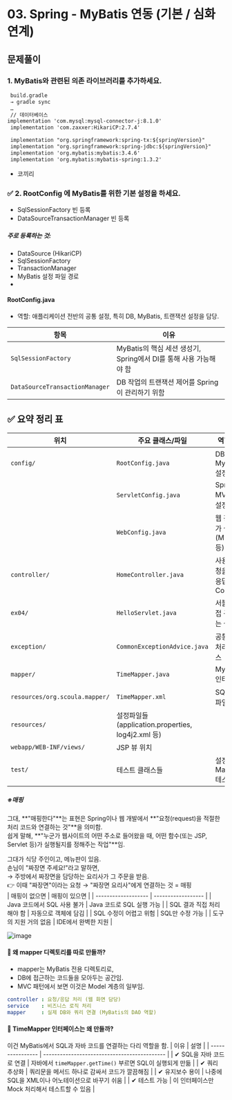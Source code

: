 # 03. Spring - MyBatis 연동 (기본 / 심화 연계)

## 문제풀이

### 1. MyBatis와 관련된 의존 라이브러리를 추가하세요.

```xml
 build.gradle
 → gradle sync
 …
 // 데이터베이스
implementation 'com.mysql:mysql-connector-j:8.1.0'
 implementation 'com.zaxxer:HikariCP:2.7.4'

 implementation "org.springframework:spring-tx:${springVersion}"
 implementation "org.springframework:spring-jdbc:${springVersion}"
 implementation 'org.mybatis:mybatis:3.4.6'
 implementation 'org.mybatis:mybatis-spring:1.3.2'
```
- 코끼리

### ✅ 2. RootConfig 에 MyBatis를 위한 기본 설정을 하세요.
- SqlSessionFactory 빈 등록
- DataSourceTransactionManager 빈 등록
##### 주로 등록하는 것:
- DataSource (HikariCP)
- SqlSessionFactory
- TransactionManager
- MyBatis 설정 파일 경로
- 
#### RootConfig.java
- 역할: 애플리케이션 전반의 공통 설정, 특히 DB, MyBatis, 트랜잭션 설정을 담당.



| 항목                             | 이유                                            |
| ------------------------------ | --------------------------------------------- |
| `SqlSessionFactory`            | MyBatis의 핵심 세션 생성기, Spring에서 DI를 통해 사용 가능해야 함 |
| `DataSourceTransactionManager` | DB 작업의 트랜잭션 제어를 Spring이 관리하기 위함               |


## ✅ 요약 정리 표

| 위치                             | 주요 클래스/파일                                    | 역할 요약                      |
| ------------------------------ | -------------------------------------------- | -------------------------- |
| `config/`                      | `RootConfig.java`                            | DB 및 MyBatis 설정 등록         |
|                                | `ServletConfig.java`                         | Spring MVC 전반 설정           |
|                                | `WebConfig.java`                             | 웹 관련 부가 설정 (Multipart 등)   |
| `controller/`                  | `HomeController.java`                        | 사용자 요청을 받아 응답하는 Controller |
| `ex04/`                        | `HelloServlet.java`                          | 서블릿 직접 구현 또는 실습용           |
| `exception/`                   | `CommonExceptionAdvice.java`                 | 공통 예외 처리 클래스               |
| `mapper/`                      | `TimeMapper.java`                            | MyBatis 인터페이스              |
| `resources/org.scoula.mapper/` | `TimeMapper.xml`                             | SQL 정의 파일                  |
| `resources/`                   | 설정파일들 (application.properties, log4j2.xml 등) |                            |
| `webapp/WEB-INF/views/`        | JSP 뷰 위치                                     |                            |
| `test/`                        | 테스트 클래스들                                     | 설정 및 Mapper 테스트            |



##### ※매핑
그대, **"매핑한다"**는 표현은 Spring이나 웹 개발에서 **"요청(request)을 적절한 처리 코드와 연결하는 것"**을 의미함.  
쉽게 말해, **"누군가 웹사이트의 어떤 주소로 들어왔을 때, 어떤 함수(또는 JSP, Servlet 등)가 실행될지를 정해주는 작업"**임.  
  
그대가 식당 주인이고, 메뉴판이 있음.  
손님이 "짜장면 주세요!"라고 말하면,  
→ 주방에서 짜장면을 담당하는 요리사가 그 주문을 받음.  
👉 이때 "짜장면"이라는 요청 → "짜장면 요리사"에게 연결하는 것 = 매핑  
| 매핑이 없으면             | 매핑이 있으면            |
| ------------------- | ------------------ |
| Java 코드에서 SQL 사용 불가 | Java 코드로 SQL 실행 가능 |
| SQL 결과 직접 처리해야 함    | 자동으로 객체에 담김        |
| SQL 수정이 어렵고 위험      | SQL만 수정 가능         |
| 도구의 지원 거의 없음        | IDE에서 완벽한 지원       |




![image](https://github.com/user-attachments/assets/8087fa9f-2c63-4f07-b999-e4fa407f2122)

#### 🔷 왜 mapper 디렉토리를 따로 만들까?
- mapper는 MyBatis 전용 디렉토리로,
- DB에 접근하는 코드들을 모아두는 공간임.
- MVC 패턴에서 보면 이것은 Model 계층의 일부임.

```yaml
controller : 요청/응답 처리 (웹 화면 담당)
service    : 비즈니스 로직 처리
mapper     : 실제 DB와 쿼리 연결 (MyBatis의 DAO 역할)
```
#### 🔷 TimeMapper 인터페이스는 왜 만들까?
 이건 MyBatis에서 SQL과 자바 코드를 연결하는 다리 역할을 함.
| 이유               | 설명                                           |
| ---------------- | -------------------------------------------- |
| ✔ SQL을 자바 코드로 연결 | 자바에서 `timeMapper.getTime()` 부르면 SQL이 실행되게 만듦 |
| ✔ 쿼리 추상화         | 쿼리문을 메서드 하나로 감싸서 코드가 깔끔해짐                    |
| ✔ 유지보수 용이        | 나중에 SQL을 XML이나 어노테이션으로 바꾸기 쉬움                |
| ✔ 테스트 가능         | 이 인터페이스만 Mock 처리해서 테스트할 수 있음                 |



